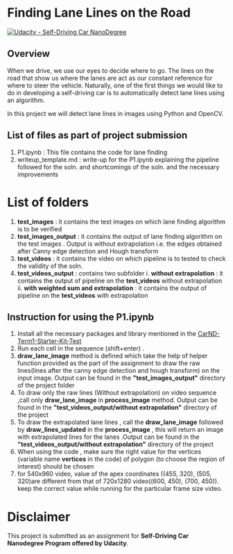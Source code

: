 # Finding Lane Lines on the Road
[![Udacity - Self-Driving Car NanoDegree](https://s3.amazonaws.com/udacity-sdc/github/shield-carnd.svg)](http://www.udacity.com/drive)

Overview
---

When we drive, we use our eyes to decide where to go.  The lines on the road that show us where the lanes are act as our constant reference for where to steer the vehicle.  Naturally, one of the first things we would like to do in developing a self-driving car is to automatically detect lane lines using an algorithm.

In this project we will detect lane lines in images using Python and OpenCV. 

## List of files as part of project submission
1. P1.ipynb : This file contains the code for lane finding
2. writeup_template.md : write-up for the P1.ipynb explaining the pipeline followed for the soln. and shortcomings of the soln. and the necessary improvements

# List of folders
1. **test_images** : it contains the test images on which lane finding algorithm is to be verified
2. **test_images_output** : it contains the output of lane finding algorithm on the test images . Output is without extrapolation i.e. the edges obtained after Canny edge detection and Hough transform
3. **test_videos** : it contains the video on which pipeline is to  tested to check the validity of the soln.
4. **test_videos_output** : contains two subfolder
    i. **without extrapolation** : it contains the output of pipeline on the **test_videos** without extrapolation
    ii. **with weighted sum and extrapolation** : it contains the output of pipeline on the **test_videos** with extrapolation

## Instruction for using the P1.ipynb
1. Install all the necessary packages and library mentioned in the [CarND-Term1-Starter-Kit-Test](https://github.com/udacity/CarND-Term1-Starter-Kit)
2. Run each cell in the sequence (shift+enter) .
3. **draw_lane_image** method is defined which take the help of helper function provided as the part of the assignment to draw the raw lines(lines after the canny edge detection and hough transform) on the input image. Output can be found in the  **"test_images_output"** directory of the project folder
4. To draw only the raw lines  (Without extrapolation) on video sequence ,call only **draw_lane_image** in **process_image** method. Output can be found in the  **"test_videos_output/without extrapolation"** directory of the project 
5. To draw the extrapolated lane lines , call the **draw_lane_image** followed by **draw_lines_updated** in the **process_image** , this will return an image with extrapolated lines for the lanes .Output can be found in the **"test_videos_output/without extrapolation"** directory of the project
6. When using the code , make sure the right value for the vertices (variable name **vertices** in the code) of polygon (to choose the region of interest) should be chosen
7. for 540x960 video, value of the apex coordinates ((455, 320), (505, 320)are different from that of 720x1280 video((600, 450), (700, 450)). keep the correct value while running for the particular frame size  video.
    
# Disclaimer 
This project is submitted as an assignment for **Self-Driving Car Nanodegree Program offered by Udacity**. 

